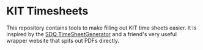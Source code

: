 # KIT Timesheets

This repository contains tools to make filling out KIT time sheets easier. It is
inspired by the [SDQ TimeSheetGenerator][tsg] and a friend's very useful wrapper
website that spits out PDFs directly.

[tsg]: https://github.com/kit-sdq/TimeSheetGenerator

